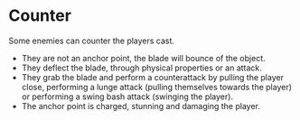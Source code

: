 # Counter

Some enemies can counter the players cast.

- They are not an anchor point, the blade will bounce of the object.
- They deflect the blade, through physical properties or an attack.
- They grab the blade and perform a counterattack by pulling the player close, performing a lunge attack (pulling themselves towards the player) or performing a swing bash attack (swinging the player).
- The anchor point is charged, stunning and damaging the player.